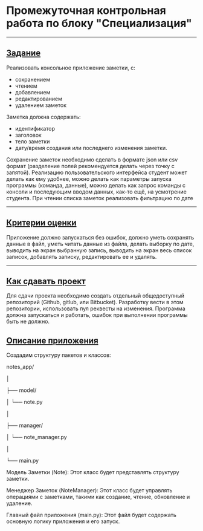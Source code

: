 # Промежуточная контрольная работа по блоку "Специализация"
***
## <u>Задание</u>

Реализовать консольное приложение заметки, с:
* сохранением 
* чтением
* добавлением
* редактированием
* удалением заметок

Заметка должна содержать: 
- идентификатор
- заголовок
- тело заметки
- дату/время создания или последнего изменения заметки.
 
Сохранение заметок необходимо сделать в формате json или csv формат (разделение полей рекомендуется делать через
точку с запятой). Реализацию пользовательского интерфейса студент может делать как ему удобнее, можно делать 
как параметры запуска программы (команда, данные), можно делать как запрос команды с консоли и последующим 
вводом данных, как-то ещё, на усмотрение студента. При чтении списка заметок реализовать фильтрацию по дате
***
## <u>Критерии оценки</u>
Приложение должно запускаться без ошибок, должно уметь сохранять данные
в файл, уметь читать данные из файла, делать выборку по дате, выводить на
экран выбранную запись, выводить на экран весь список записок, добавлять
записку, редактировать ее и удалять.
***
## <u>Как сдавать проект</u>
Для сдачи проекта необходимо создать отдельный общедоступный
репозиторий (Github, gitlub, или Bitbucket). Разработку вести в этом
репозитории, использовать пул реквесты на изменения. Программа должна
запускаться и работать, ошибок при выполнении программы быть не должно.

## <u>Описание приложения</u>
Создадим структуру пакетов и классов:

notes_app/

│

├── model/

│   └── note.py

│

├── manager/

│   └── note_manager.py

│

└── main.py

Модель Заметки (Note): Этот класс будет представлять структуру заметки.

Менеджер Заметок (NoteManager): Этот класс будет управлять операциями 
с заметками, такими как создание, чтение, обновление и удаление.

Главный файл приложения (main.py): Этот файл будет содержать основную логику 
приложения и его запуск.